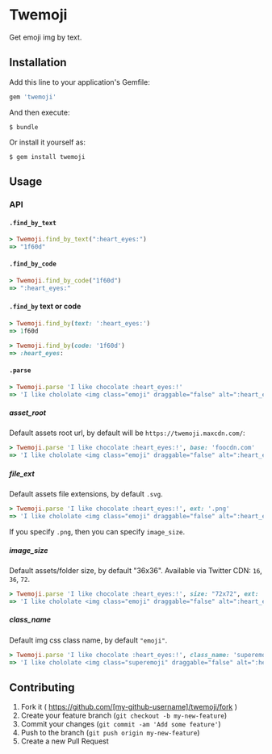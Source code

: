 # Twemoji

Get emoji img by text.

## Installation

Add this line to your application's Gemfile:

```ruby
gem 'twemoji'
```

And then execute:

    $ bundle

Or install it yourself as:

    $ gem install twemoji

## Usage

### API

#### `.find_by_text`

```ruby
> Twemoji.find_by_text(":heart_eyes:")
=> "1f60d"
```

#### `.find_by_code`

```ruby
> Twemoji.find_by_code("1f60d")
=> ":heart_eyes:"
```

#### `.find_by` text or code

```ruby
> Twemoji.find_by(text: ':heart_eyes:')
=> 1f60d

> Twemoji.find_by(code: '1f60d')
=> :heart_eyes:
```

#### `.parse`

```ruby
> Twemoji.parse 'I like chocolate :heart_eyes:!'
=> 'I like chololate <img class="emoji" draggable="false" alt=":heart_eyes:" src="https://twemoji.maxcdn.com/36x36/1f60d.png">'
```

##### asset_root

Default assets root url, by default will be `https://twemoji.maxcdn.com/`:

```ruby
> Twemoji.parse 'I like chocolate :heart_eyes:!', base: 'foocdn.com'
=> 'I like chololate <img class="emoji" draggable="false" alt=":heart_eyes:" src="https://foocdn.com/36x36/1f60d.png">'
```

##### file_ext

Default assets file extensions, by default `.svg`.

```ruby
> Twemoji.parse 'I like chocolate :heart_eyes:!', ext: '.png'
=> 'I like chololate <img class="emoji" draggable="false" alt=":heart_eyes:" src="https://twemoji.maxcdn.com/16x16/1f60d.png">'
```

If you specify `.png`, then you can specify `image_size`.

##### image_size

Default assets/folder size, by default "36x36". Available via Twitter CDN: `16`, `36`, `72`.

```ruby
> Twemoji.parse 'I like chocolate :heart_eyes:!', size: "72x72", ext: '.png'
=> 'I like chololate <img class="emoji" draggable="false" alt=":heart_eyes:" src="https://twemoji.maxcdn.com/72x72/1f60d.png">'
```

##### class_name

Default img css class name, by default `"emoji"`.

```ruby
> Twemoji.parse 'I like chocolate :heart_eyes:!', class_name: 'superemoji'
=> 'I like chololate <img class="superemoji" draggable="false" alt=":heart_eyes:" src="https://twemoji.maxcdn.com/72x72/1f60d.png">'
```

## Contributing

1. Fork it ( https://github.com/[my-github-username]/twemoji/fork )
2. Create your feature branch (`git checkout -b my-new-feature`)
3. Commit your changes (`git commit -am 'Add some feature'`)
4. Push to the branch (`git push origin my-new-feature`)
5. Create a new Pull Request
